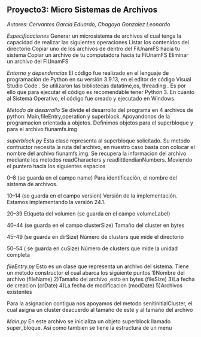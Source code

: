 ## Proyecto3: Micro Sistemas de Archivos
*Autores: Cervantes Garcia Eduardo, Chagoya Gonzalez Leonardo*


*Especificaciones*
Generar un microsistema de archivos el cual tenga la capacidad de realizar las siguientes operaciones
Listar los contenidos del directorio
Copiar uno de los archivos de dentro del FiUnamFS hacia tu sistema
Copiar un archivo de tu computadora hacia tu FiUnamFS
Eliminar un archivo del FiUnamFS

*Entorno y dependencias*
El código fue realizado en el lenguaje de programación de Python en su versión 3.9.13, en el editor de código Visual Studio Code . Se utilizaron las bibliotecas datatime,os, threading  . Es por ello que para ejecutar el código es recomendable tener Python 3.
En cuanto al Sistema Operativo, el código fue creado y ejecutado en Windows.


*Metodo de desarrollo*
Se divide el desarrollo del programa en 4 archivos de python: Main,fileEntry,operation y superblock. Apoyandonos de la programacion orientada a objetos. Definimos objetos para el superbloque y para el archivo fiunamfs.img


*superblock.py*
Esta clase representa al superbloque solicitado. Su metodo contructor necesita la ruta del archivo, en nuestro caso basta con colocar el nombre del archivo fiunamfs.img.
Se recupera la informacion del archivo mediante los metodos readCharacters y readlittlendianNumbers. Moviendo el puntero hacia los siguientes espacios

0–8 (se guarda en el campo name)
Para identificación, el nombre del sistema de archivos.

10–14 (se guarda en el campo version)
Versión de la implementación. Estamos implementando la versión 24.1.

20–39 
Etiqueta del volumen (se guarda en el campo volumeLabel)

40–44 (se guarda en el campo clusterSize)
Tamaño del cluster en bytes

45–49 (se guarda en dirSize)
Número de clusters que mide el directorio

50–54 ( se guarda en cuSize)
Número de clusters que mide la unidad completa



*fileEntry.py*
Esto es un clase que representa un archivo del sistema. Tiene un metodo constructor el cual abarca los siguiente puntos
1)Nombre del archivo (fileName)
2)Tamaño del archivo ,esto en bytes (fileSize)
3)La fecha de creacion (crDate)
4)La fecha de modificacion (modDate)
5)Archivos existentes

Para la asignacion contigua nos apoyamos del metodo senitinitialCluster, el cual asigna un cluster deacuerdo al tamaño de este y al tamaño del archivo



*Main.py*
En este archivo se inicializa un objeto superblock llamado super_bloque. Asi como tambien se tiene la estructura de un menu